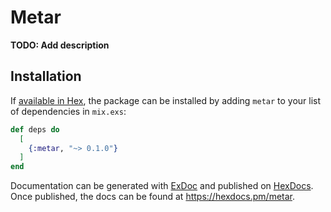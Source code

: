 # Metar

**TODO: Add description**

## Installation

If [available in Hex](https://hex.pm/docs/publish), the package can be installed
by adding `metar` to your list of dependencies in `mix.exs`:

```elixir
def deps do
  [
    {:metar, "~> 0.1.0"}
  ]
end
```

Documentation can be generated with [ExDoc](https://github.com/elixir-lang/ex_doc)
and published on [HexDocs](https://hexdocs.pm). Once published, the docs can
be found at <https://hexdocs.pm/metar>.

